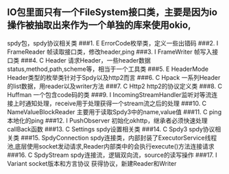 
## IO包里面只有一个FileSystem接口类，主要是因为io操作被抽取出来作为一个单独的库来使用okio,
spdy包，spdy协议相关类
###1. E ErrorCode枚举类，定义一些出错码
###2. I FrameReader 帧读取接口类，修改header,ping
###3. I FrameWriter 帧写入接口类
###4. C Header 请求Header，一些header数据 status,method,path,scheme等，相当于一个工具类
###5. E HeaderMode Header类型的枚举类针对于Spdy以及http2而言
###6. C Hpack 一系列Header的list数据，用reader以及writer方法
###7. C Http2 http2的协议定义类
###8. C Huffman 一个包含code码的类
###9. I IncomingStreamHandler监听对等流连接上时通知处理，receive用于处理获得一个stream流之后的处理
###10. C NameValueBlockReader 主要用于读取Spdy3中的name,value值
###11. C ping 本地化的ping
###12. I PushObserver 初始化okhttp，继承者必须快速处理callBack函数
###13. C Settings spdy设置相关类
###14. C Spdy3 spdy协议相关类
###15. SpdyConnection spdy连接类，内部封装了ExecutorService线程池,底层使用socket发动请求,Reader内部类中的会执行execute()方法连接请求
###16. C SpdyStream spdy连接流，逻辑双向流，source的读写操作
###17. I Variant socket版本和方言协议 获得协议，新建Reader和Writer


 
 